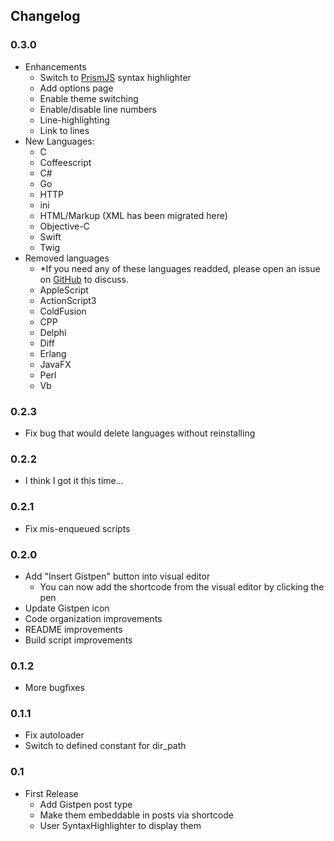 ## Changelog ##

### 0.3.0 ###
* Enhancements
	* Switch to [PrismJS](http://prismjs.com/) syntax highlighter
	* Add options page
	* Enable theme switching 
	* Enable/disable line numbers
	* Line-highlighting
	* Link to lines
* New Languages:
	* C
	* Coffeescript
	* C#
	* Go
	* HTTP
	* ini
	* HTML/Markup (XML has been migrated here)
	* Objective-C
	* Swift
	* Twig
* Removed languages
	* *If you need any of these languages readded, please open an issue on [GitHub](https://github.com/mAAdhaTTah/WP-Gistpen) to discuss.
	* AppleScript
	* ActionScript3
	* ColdFusion
	* CPP
	* Delphi
	* Diff
	* Erlang
	* JavaFX
	* Perl
	* Vb

### 0.2.3 ###
* Fix bug that would delete languages without reinstalling

### 0.2.2 ###

* I think I got it this time...

### 0.2.1 ###
* Fix mis-enqueued scripts

### 0.2.0 ###
* Add "Insert Gistpen" button into visual editor
	* You can now add the shortcode from the visual editor by clicking the pen
* Update Gistpen icon
* Code organization improvements
* README improvements
* Build script improvements

### 0.1.2 ###
* More bugfixes

### 0.1.1 ###
* Fix autoloader
* Switch to defined constant for dir_path

### 0.1 ###
* First Release
	* Add Gistpen post type
	* Make them embeddable in posts via shortcode
	* User SyntaxHighlighter to display them
